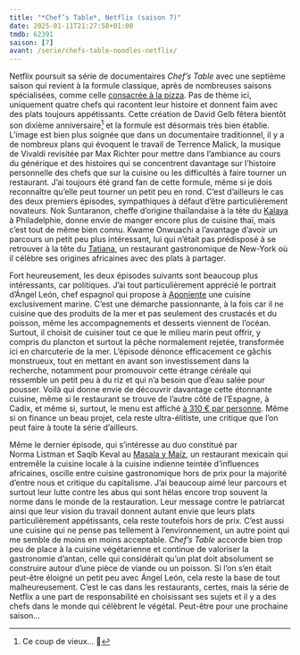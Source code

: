 ```yaml
---
title: "*Chef’s Table*, Netflix (saison 7)"
date: 2025-01-11T21:27:58+01:00
tmdb: 62391 
saison: [7]
avant: /serie/chefs-table-noodles-netflix/
---
```


Netflix poursuit sa série de documentaires *Chef’s Table* avec une septième saison qui revient à la formule classique, après de nombreuses saisons spécialisées, comme celle [consacrée à la pizza](/serie/chef-table-pizza/). Pas de thème ici, uniquement quatre chefs qui racontent leur histoire et donnent faim avec des plats toujours appétissants. Cette création de David Gelb fêtera bientôt son dixième anniversaire[^1] et la formule est désormais très bien établie. L’image est bien plus soignée que dans un documentaire traditionnel, il y a de nombreux plans qui évoquent le travail de Terrence Malick, la musique de Vivaldi revisitée par Max Richter pour mettre dans l’ambiance au cours du générique et des histoires qui se concentrent davantage sur l’histoire personnelle des chefs que sur la cuisine ou les difficultés à faire tourner un restaurant. J’ai toujours été grand fan de cette formule, même si je dois reconnaître qu’elle peut tourner un petit peu en rond. C’est d’ailleurs le cas des deux premiers épisodes, sympathiques à défaut d’être particulièrement novateurs. Nok Suntaranon, cheffe d’origine thaïlandaise à la tête du [Kalaya](https://kalayaphilly.com) à Philadelphie, donne envie de manger encore plus de cuisine thaï, mais c’est tout de même bien connu. Kwame Onwuachi a l’avantage d’avoir un parcours un petit peu plus intéressant, lui qui n’était pas prédisposé à se retrouver à la tête du [Tatiana](https://www.tatiananyc.com), un restaurant gastronomique de New-York où il célèbre ses origines africaines avec des plats à partager. 

Fort heureusement, les deux épisodes suivants sont beaucoup plus intéressants, car politiques. J’ai tout particulièrement apprécié le portrait d’Ángel León, chef espagnol qui propose à [Aponiente](https://www.aponiente.com/en/) une cuisine exclusivement marine. C’est une démarche passionnante, à la fois car il ne cuisine que des produits de la mer et pas seulement des crustacés et du poisson, même les accompagnements et desserts viennent de l’océan. Surtout, il choisit de cuisiner tout ce que le milieu marin peut offrir, y compris du plancton et surtout la pêche normalement rejetée, transformée ici en charcuterie de la mer. L’épisode dénonce efficacement ce gâchis monstrueux, tout en mettant en avant son investissement dans la recherche, notamment pour promouvoir cette étrange céréale qui ressemble un petit peu à du riz et qui n’a besoin que d’eau salée pour pousser. Voilà qui donne envie de découvrir davantage cette étonnante cuisine, même si le restaurant se trouve de l’autre côté de l’Espagne, à Cadix, et même si, surtout, le menu est affiché [à 310 € par personne](2024-11-19_Aponiente_Menu_ENG.pdf). Même si on finance un beau projet, cela reste ultra-élitiste, une critique que l’on peut faire à toute la série d’ailleurs.

Même le dernier épisode, qui s’intéresse au duo constitué par Norma Listman et Saqib Keval au [Masala y Maíz](https://www.masalaymaiz.com), un restaurant mexicain qui entremêle la cuisine locale à la cuisine indienne teintée d’influences africaines, oscille entre cuisine gastronomique hors de prix pour la majorité d’entre nous et critique du capitalisme. J’ai beaucoup aimé leur parcours et surtout leur lutte contre les abus qui sont hélas encore trop souvent la norme dans le monde de la restauration. Leur message contre le patriarcat ainsi que leur vision du travail donnent autant envie que leurs plats particulièrement appétissants, cela reste toutefois hors de prix. C’est aussi une cuisine qui ne pense pas tellement à l’environnement, un autre point qui me semble de moins en moins acceptable. *Chef’s Table* accorde bien trop peu de place à la cuisine végétarienne et continue de valoriser la gastronomie d’antan, celle qui considérait qu’un plat doit absolument se construire autour d’une pièce de viande ou un poisson. Si l’on s’en était peut-être éloigné un petit peu avec Ángel León, cela reste la base de tout malheureusement. C’est le cas dans les restaurants, certes, mais la série de Netflix a une part de responsabilité en choisissant ses sujets et il y a des chefs dans le monde qui célèbrent le végétal. Peut-être pour une prochaine saison…

[^1]: Ce coup de vieux… 🥲
